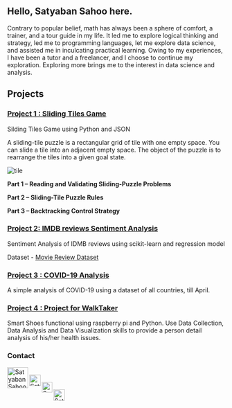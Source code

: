 ## Hello, Satyaban Sahoo here.

Contrary to popular belief, math has always been a sphere of comfort, a trainer, and a tour guide in my life. It led me to explore logical thinking and strategy, led me to programming languages, let me explore data science, and assisted me in inculcating practical learning. Owing to my experiences, I have been a tutor and a freelancer, and I choose to continue my exploration. Exploring more brings me to the interest in data science and analysis.

## Projects
### [Project 1 : Sliding Tiles Game](https://github.com/hemraj4545/Sliding-Tiles-Game)

Silding Tiles Game using Python and JSON

A sliding-tile puzzle is a rectangular grid of tile with one empty space. You can slide a tile into an adjacent empty space. The object of the puzzle is to rearrange the tiles into a given goal state.

![tile](https://user-images.githubusercontent.com/38886899/73072756-d45f5980-3edb-11ea-8a81-2dcd34997a64.jpg)

**Part 1 – Reading and Validating Sliding-Puzzle Problems**

**Part 2 – Sliding-Tile Puzzle Rules**

**Part 3 – Backtracking Control Strategy**

### [Project 2: IMDB reviews Sentiment Analysis](https://github.com/hemraj4545/idmb_sentiment_analysis)

Sentiment Analysis of IDMB reviews using scikit-learn and regression model

Dataset - [Movie Review Dataset](https://www.mediafire.com/file/6c5er1odhjp7e8g/movie_data.csv/file)

### [Project 3 : COVID-19 Analysis](https://github.com/hemraj4545/COVID-19-Analysis)

A simple analysis of COVID-19 using a dataset of all countries, till April.

### [Project 4 : Project for WalkTaker](https://github.com/hemraj4545/Project-for-walktaker)
 
Smart Shoes functional using raspberry pi and Python. Use Data Collection, Data Analysis and Data Visualization skills to provide a person detail analysis of his/her health issues.

### Contact

  <a href="https://www.linkedin.com/in/satyabansahoo2000">
    <img align="left" alt="Satyaban Sahoo | Linkedin" width="48px" src="https://cdn.svgporn.com/logos/linkedin.svg" />
  </a><br>
  
  <a href="https://twitter.com/satyabansahoo2k?lang=en">
    <img align="left" alt="Satyaban Sahoo | Twitter" width="26px" src="https://cdn.svgporn.com/logos/twitter.svg" />
  </a><br>
  
  <a href="https://www.instagram.com/satyabansahoo2000/">
    <img align="left" alt="Satyaban Sahoo | Instagram" width="24px" src="https://cdn.svgporn.com/logos/instagram-icon.svg" />
  </a><br>
  
  <a href="mailto:satyaban20@gmail.com">
    <img align="left" alt="Satyaban Sahoo | Gmail" width="26px" src="https://cdn.svgporn.com/logos/google-gmail.svg" />
  </a><br>


